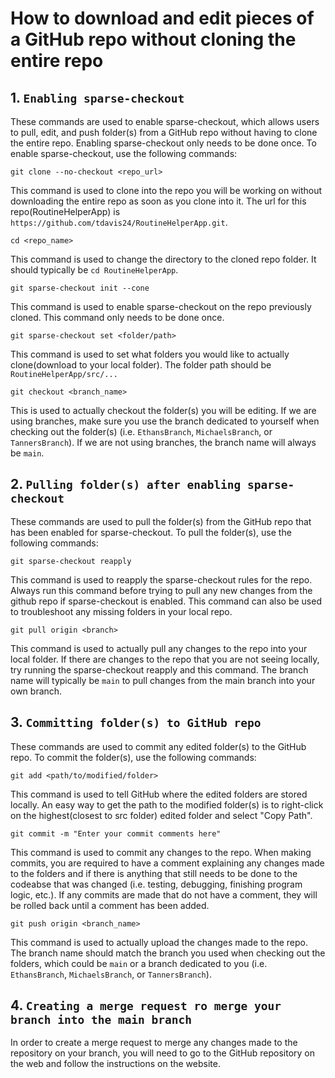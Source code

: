 # How to download and edit pieces of a GitHub repo without cloning the entire repo

## 1. `Enabling sparse-checkout`

These commands are used to enable sparse-checkout, which allows users to pull, edit, and push folder(s) from a GitHub repo without having to clone the entire repo. Enabling sparse-checkout only needs to be done once. To enable sparse-checkout, use the following commands: 

```git
git clone --no-checkout <repo_url>
```
This command is used to clone into the repo you will be working on without downloading the entire repo as soon as you clone into it. The url for this repo(RoutineHelperApp) is `https://github.com/tdavis24/RoutineHelperApp.git`.

```git
cd <repo_name>
```
This command is used to change the directory to the cloned repo folder. It should typically be `cd RoutineHelperApp`.

```git
git sparse-checkout init --cone
```
This command is used to enable sparse-checkout on the repo previously cloned. This command only needs to be done once.

```git
git sparse-checkout set <folder/path>
```
This command is used to set what folders you would like to actually clone(download to your local folder). The folder path should be `RoutineHelperApp/src/...`

```git
git checkout <branch_name>
```
This is used to actually checkout the folder(s) you will be editing. If we are using branches, make sure you use the branch dedicated to yourself when checking out the folder(s) (i.e. `EthansBranch`, `MichaelsBranch`, or `TannersBranch`). If we are not using branches, the branch name will always be `main`.

## 2. `Pulling folder(s) after enabling sparse-checkout`

These commands are used to pull the folder(s) from the GitHub repo that has been enabled for sparse-checkout. To pull the folder(s), use the following commands:

```git
git sparse-checkout reapply
```
This command is used to reapply the sparse-checkout rules for the repo. Always run this command before trying to pull any new changes from the github repo if sparse-checkout is enabled. This command can also be used to troubleshoot any missing folders in your local repo.

```git
git pull origin <branch>
```
This command is used to actually pull any changes to the repo into your local folder. If there are changes to the repo that you are not seeing locally, try running the sparse-checkout reapply and this command. The branch name will typically be `main` to pull changes from the main branch into your own branch.

## 3. `Committing folder(s) to GitHub repo`

These commands are used to commit any edited folder(s) to the GitHub repo. To commit the folder(s), use the following commands:

```git
git add <path/to/modified/folder>
```
This command is used to tell GitHub where the edited folders are stored locally. An easy way to get the path to the modified folder(s) is to right-click on the highest(closest to src folder) edited folder and select "Copy Path".

```git
git commit -m "Enter your commit comments here"
```
This command is used to commit any changes to the repo. When making commits, you are required to have a comment explaining any changes made to the folders and if there is anything that still needs to be done to the codeabse that was changed (i.e. testing, debugging, finishing program logic, etc.). If any commits are made that do not have a comment, they will be rolled back until a comment has been added.

```git
git push origin <branch_name>
```
This command is used to actually upload the changes made to the repo. The branch name should match the branch you used when checking out the folders, which could be `main` or a branch dedicated to you (i.e. `EthansBranch`, `MichaelsBranch`, or `TannersBranch`).

## 4. `Creating a merge request ro merge your branch into the main branch`

In order to create a merge request to merge any changes made to the repository on your branch, you will need to go to the GitHub repository on the web and follow the instructions on the website.